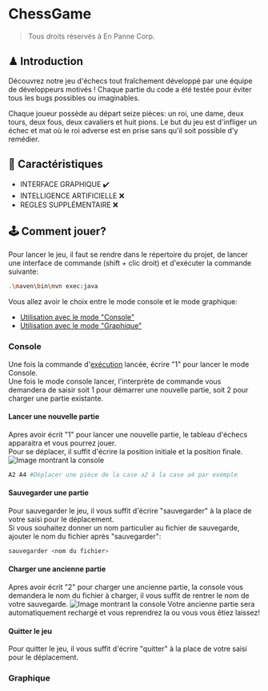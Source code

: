 # ChessGame
> Tous droits réservés à En Panne Corp.

## ♟ Introduction

Découvrez notre jeu d'échecs tout fraîchement développé par une équipe de développeurs motivés ! Chaque partie du code a été testée pour éviter tous les bugs possibles ou imaginables.

Chaque joueur possède au départ seize pièces: un roi, une dame, deux tours, deux fous, deux cavaliers et huit pions. Le but du jeu est d'infliger un échec et mat où le roi adverse est en prise sans qu'il soit possible d'y remédier.

## 🔨 Caractéristiques

- INTERFACE GRAPHIQUE ✔️
- INTELLIGENCE ARTIFICIELLE ❌
- REGLES SUPPLÉMENTAIRE ❌

## 🕹 Comment jouer?

Pour lancer le jeu, il faut se rendre dans le répertoire du projet, de lancer une interface de commande (shift + clic droit) et d'exécuter la commande suivante:
```bash
.\maven\bin\mvn exec:java
```
Vous allez avoir le choix entre le mode console et le mode graphique:

* [Utilisation avec le mode "Console"](#console)
* [Utilisation avec le mode "Graphique"](#graphique)


### Console

Une fois la commande d'[exécution](#-comment-jouer) lancée, écrire "1" pour lancer le mode Console.  
Une fois le mode console lancer, l'interprète de commande vous demandera de saisir soit 1 pour démarrer une nouvelle partie, soit 2 pour charger une partie existante.  

#### Lancer une nouvelle partie
Apres avoir écrit "1" pour lancer une nouvelle partie, le tableau d'échecs apparaitra et vous pourrez jouer.  
Pour se déplacer, il suffit d'écrire la position initiale et la position finale.
![Image montrant la console](https://nsa40.casimages.com/img/2020/05/26/200526073242652431.png "Image montrant la console")
```bash
A2 A4 #Déplacer une pièce de la case a2 à la case a4 par exemple
```

#### Sauvegarder une partie
Pour sauvegarder le jeu, il vous suffit d'écrire "sauvegarder" à la place de votre saisi pour le déplacement.  
Si vous souhaitez donner un nom particulier au fichier de sauvegarde, ajouter le nom du fichier après "sauvegarder":
```bash
sauvegarder <nom du fichier>
```

#### Charger une ancienne partie
Apres avoir écrit "2" pour charger une ancienne partie, la console vous demandera le nom du fichier à charger, il vous suffit de rentrer le nom de votre sauvegarde.
![Image montrant la console](https://nsa40.casimages.com/img/2020/05/26/200526073557307707.png "Image montrant la console")
Votre ancienne partie sera automatiquement rechargé et vous reprendrez la ou vous vous êtiez laissez!

#### Quitter le jeu
Pour quitter le jeu, il vous suffit d'écrire "quitter" à la place de votre saisi pour le déplacement.

### Graphique